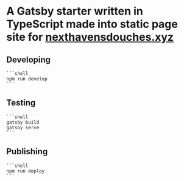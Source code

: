 # A Gatsby starter written in TypeScript made into static page site for [nexthavensdouches.xyz](https://nexthavensdouches.xyz)

## Developing

    ```shell
    npm run develop
    ```

## Testing

    ```shell
    gatsby build
    gatsby serve
    ```

## Publishing

    ```shell
    npm run deploy
    ```
